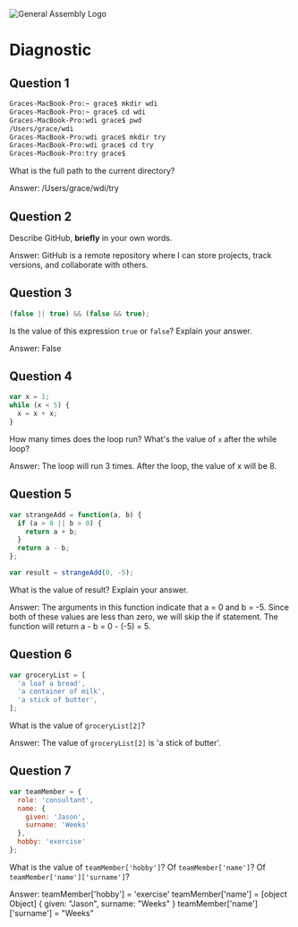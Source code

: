 ![General Assembly Logo](http://i.imgur.com/ke8USTq.png)

# Diagnostic

## Question 1

```sh
Graces-MacBook-Pro:~ grace$ mkdir wdi
Graces-MacBook-Pro:~ grace$ cd wdi
Graces-MacBook-Pro:wdi grace$ pwd
/Users/grace/wdi
Graces-MacBook-Pro:wdi grace$ mkdir try
Graces-MacBook-Pro:wdi grace$ cd try
Graces-MacBook-Pro:try grace$
```

What is the full path to the current directory?

Answer:
/Users/grace/wdi/try

## Question 2

Describe GitHub, **briefly** in your own words.

Answer:
GitHub is a remote repository where I can store projects, track versions, and collaborate with others.

## Question 3

```js
(false || true) && (false && true);
```

Is the value of this expression `true` or `false`?  Explain your answer.

Answer:
False

## Question 4

```js
var x = 1;
while (x < 5) {
  x = x + x;
}
```

How many times does the loop run?  What's the value of `x` after the while loop?

Answer:
The loop will run 3 times. After the loop, the value of x will be 8.

## Question 5

```js
var strangeAdd = function(a, b) {
  if (a > 0 || b > 0) {
    return a + b;
  }
  return a - b;
};

var result = strangeAdd(0, -5);
```

What is the value of result?  Explain your answer.

Answer:
The arguments in this function indicate that a = 0 and b = -5. Since both of these values are less than zero, we will skip the if statement. The function will return a - b = 0 - (-5) = 5.

## Question 6

```js
var groceryList = [
  'a loaf a bread',
  'a container of milk',
  'a stick of butter',
];
```

What is the value of `groceryList[2]`?

Answer:
The value of `groceryList[2]` is 'a stick of butter'.

## Question 7

```js
var teamMember = {
  role: 'consultant',
  name: {
    given: 'Jason',
    surname: 'Weeks'
  },
  hobby: 'exercise'
};
```

What is the value of `teamMember['hobby']`?  Of `teamMember['name']`?  Of
`teamMember['name']['surname']`?

Answer:
teamMember['hobby'] = 'exercise'
teamMember['name'] = [object Object]
                    {
                      given: "Jason",
                      surname: "Weeks"
                    }
teamMember['name']['surname'] = "Weeks"
